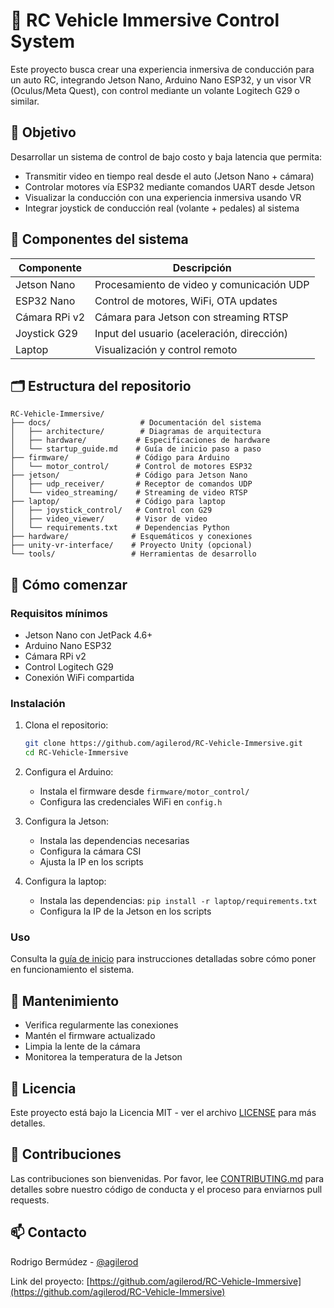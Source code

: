 # 🚗 RC Vehicle Immersive Control System

Este proyecto busca crear una experiencia inmersiva de conducción para un auto RC, integrando Jetson Nano, Arduino Nano ESP32, y un visor VR (Oculus/Meta Quest), con control mediante un volante Logitech G29 o similar.

## 🎯 Objetivo

Desarrollar un sistema de control de bajo costo y baja latencia que permita:

* Transmitir video en tiempo real desde el auto (Jetson Nano + cámara)
* Controlar motores vía ESP32 mediante comandos UART desde Jetson
* Visualizar la conducción con una experiencia inmersiva usando VR
* Integrar joystick de conducción real (volante + pedales) al sistema

## 🧩 Componentes del sistema

| Componente        | Descripción                                       |
| ----------------- | ------------------------------------------------- |
| Jetson Nano       | Procesamiento de video y comunicación UDP         |
| ESP32 Nano        | Control de motores, WiFi, OTA updates             |
| Cámara RPi v2     | Cámara para Jetson con streaming RTSP             |
| Joystick G29      | Input del usuario (aceleración, dirección)        |
| Laptop            | Visualización y control remoto                    |

## 🗂️ Estructura del repositorio

```
RC-Vehicle-Immersive/
├── docs/                    # Documentación del sistema
│   ├── architecture/        # Diagramas de arquitectura
│   ├── hardware/           # Especificaciones de hardware
│   └── startup_guide.md    # Guía de inicio paso a paso
├── firmware/               # Código para Arduino
│   └── motor_control/      # Control de motores ESP32
├── jetson/                 # Código para Jetson Nano
│   ├── udp_receiver/       # Receptor de comandos UDP
│   └── video_streaming/    # Streaming de video RTSP
├── laptop/                 # Código para laptop
│   ├── joystick_control/   # Control con G29
│   ├── video_viewer/       # Visor de video
│   └── requirements.txt    # Dependencias Python
├── hardware/              # Esquemáticos y conexiones
├── unity-vr-interface/    # Proyecto Unity (opcional)
└── tools/                 # Herramientas de desarrollo
```

## 🚀 Cómo comenzar

### Requisitos mínimos

* Jetson Nano con JetPack 4.6+
* Arduino Nano ESP32
* Cámara RPi v2
* Control Logitech G29
* Conexión WiFi compartida

### Instalación

1. Clona el repositorio:
   ```bash
   git clone https://github.com/agilerod/RC-Vehicle-Immersive.git
   cd RC-Vehicle-Immersive
   ```

2. Configura el Arduino:
   - Instala el firmware desde `firmware/motor_control/`
   - Configura las credenciales WiFi en `config.h`

3. Configura la Jetson:
   - Instala las dependencias necesarias
   - Configura la cámara CSI
   - Ajusta la IP en los scripts

4. Configura la laptop:
   - Instala las dependencias: `pip install -r laptop/requirements.txt`
   - Configura la IP de la Jetson en los scripts

### Uso

Consulta la [guía de inicio](docs/startup_guide.md) para instrucciones detalladas sobre cómo poner en funcionamiento el sistema.

## 🔧 Mantenimiento

* Verifica regularmente las conexiones
* Mantén el firmware actualizado
* Limpia la lente de la cámara
* Monitorea la temperatura de la Jetson

## 📝 Licencia

Este proyecto está bajo la Licencia MIT - ver el archivo [LICENSE](LICENSE) para más detalles.

## 🤝 Contribuciones

Las contribuciones son bienvenidas. Por favor, lee [CONTRIBUTING.md](CONTRIBUTING.md) para detalles sobre nuestro código de conducta y el proceso para enviarnos pull requests.

## 📫 Contacto

Rodrigo Bermúdez - [@agilerod](https://github.com/agilerod)

Link del proyecto: [https://github.com/agilerod/RC-Vehicle-Immersive](https://github.com/agilerod/RC-Vehicle-Immersive)
